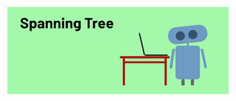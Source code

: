 ![Spanning Tree robot working at a computer](https://github.com/SpanningTreeLab/.github/blob/main/profile/banner.png)
